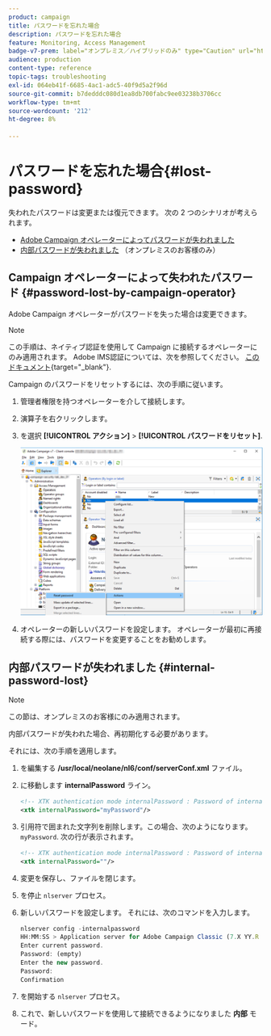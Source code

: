 ```yaml
---
product: campaign
title: パスワードを忘れた場合
description: パスワードを忘れた場合
feature: Monitoring, Access Management
badge-v7-prem: label="オンプレミス／ハイブリッドのみ" type="Caution" url="https://experienceleague.adobe.com/docs/campaign-classic/using/installing-campaign-classic/architecture-and-hosting-models/hosting-models-lp/hosting-models.html?lang=ja" tooltip="オンプレミスデプロイメントとハイブリッドデプロイメントにのみ適用されます"
audience: production
content-type: reference
topic-tags: troubleshooting
exl-id: 064eb41f-6685-4ac1-adc5-40f9d5a2f96d
source-git-commit: b7dedddc080d1ea8db700fabc9ee03238b3706cc
workflow-type: tm+mt
source-wordcount: '212'
ht-degree: 8%

---
```


# パスワードを忘れた場合{#lost-password}



失われたパスワードは変更または復元できます。
次の 2 つのシナリオが考えられます。

* [Adobe Campaign オペレーターによってパスワードが失われました](#password-lost-by-campaign-operator)
* [内部パスワードが失われました](#internal-password-lost) （オンプレミスのお客様のみ）

## Campaign オペレーターによって失われたパスワード {#password-lost-by-campaign-operator}

Adobe Campaign オペレーターがパスワードを失った場合は変更できます。

>[!NOTE]
>
>この手順は、ネイティブ認証を使用して Campaign に接続するオペレーターにのみ適用されます。 Adobe IMS認証については、次を参照してください。 [このドキュメント](https://helpx.adobe.com/ie/manage-account/using/change-or-reset-password.html){target="_blank"}.

Campaign のパスワードをリセットするには、次の手順に従います。

1. 管理者権限を持つオペレーターを介して接続します。
1. 演算子を右クリックします。
1. を選択 **[!UICONTROL アクション]** > **[!UICONTROL パスワードをリセット]**.

   ![](assets/operator-passwd.png)

1. オペレーターの新しいパスワードを設定します。 オペレーターが最初に再接続する際には、パスワードを変更することをお勧めします。

## 内部パスワードが失われました {#internal-password-lost}

>[!NOTE]
>
>この節は、オンプレミスのお客様にのみ適用されます。

内部パスワードが失われた場合、再初期化する必要があります。

それには、次の手順を適用します。

1. を編集する **/usr/local/neolane/nl6/conf/serverConf.xml** ファイル。

1. に移動します **internalPassword** ライン。

   ```xml
   <!-- XTK authentication mode internalPassword : Password of internal account -->
   <xtk internalPassword="myPassword"/>
   ```

1. 引用符で囲まれた文字列を削除します。この場合、次のようになります。 `myPassword`. 次の行が表示されます。

   ```xml
   <!-- XTK authentication mode internalPassword : Password of internal account -->
   <xtk internalPassword=""/>
   ```

1. 変更を保存し、ファイルを閉じます。

1. を停止 `nlserver` プロセス。

1. 新しいパスワードを設定します。 それには、次のコマンドを入力します。

   ```javascript
   nlserver config -internalpassword
   HH:MM:SS > Application server for Adobe Campaign Classic (7.X YY.R build XXX@SHA1) of DD/MM/YYYY
   Enter current password.
   Password: (empty)
   Enter the new password.
   Password: 
   Confirmation 
   ```

1. を開始する `nlserver` プロセス。

1. これで、新しいパスワードを使用して接続できるようになりました **内部** モード。

